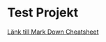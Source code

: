 # Test Projekt 
[Länk till Mark Down Cheatsheet](https://github.com/adam-p/markdown-here/wiki/Markdown-Cheatsheet)